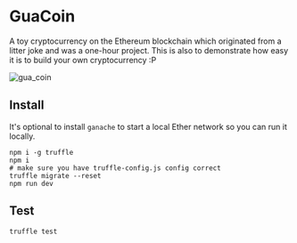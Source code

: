 GuaCoin
=======

A toy cryptocurrency on the Ethereum blockchain which originated from a litter joke and 
was a one-hour project. This is also to demonstrate how easy it is to build your own 
cryptocurrency :P

![gua_coin](https://user-images.githubusercontent.com/6838487/77134683-0d164c00-6aa3-11ea-9603-417abd85de9a.gif)

## Install

It's optional to install `ganache` to start a local Ether network so you can run it locally.

```
npm i -g truffle
npm i
# make sure you have truffle-config.js config correct
truffle migrate --reset
npm run dev
```

## Test

```
truffle test
```
